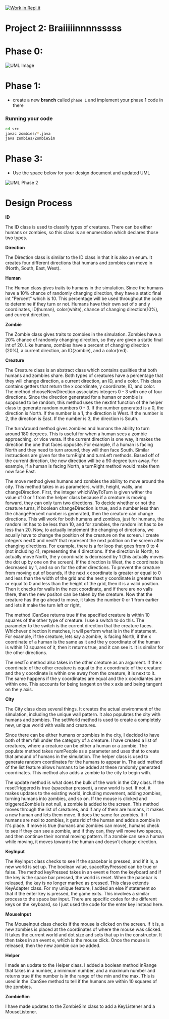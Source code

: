 [![Work in Repl.it](https://classroom.github.com/assets/work-in-replit-14baed9a392b3a25080506f3b7b6d57f295ec2978f6f33ec97e36a161684cbe9.svg)](https://classroom.github.com/online_ide?assignment_repo_id=3590593&assignment_repo_type=AssignmentRepo)
# Project 2: Braiiiiinnnnsssss

# Phase 0: 

![UML Image](https://user-images.githubusercontent.com/59673538/98608547-71e41800-22b9-11eb-8c61-1ded9a3a4000.png)


# Phase 1:

- create a new **branch** called `phase 1` and implement your phase 1 code in there

### Running your code

```bash
cd src
javac zombies/*.java
java zombies/ZombieSim
```

# Phase 3:

- Use the space below for your design document and updated UML 

![UML Phase 2](https://user-images.githubusercontent.com/59673538/100560154-ebe93a80-3282-11eb-8ac0-481b1cbe7770.png)

# Design Process

**ID**

The ID class is used to classify types of creatures.  There can be either humans or zombies, so this class is an enumeration which declares those two types.

**Direction**

The Direction class is similar to the ID class in that it is also an enum.  It creates four different directions that humans and zombies can move in (North, South, East, West).

**Human**

The Human class gives traits to humans in the simulation.  Since the humans have a 10% chance of randomly changing direction, they have a static final int "Percent" which is 10.  This percentage will be used throughout the code to determine if they turn or not.  Humans have their own set of x and y coordinates, ID(human), color(white), chance of changing direction(10%), and current direction.

**Zombie**

The Zombie class gives traits to zombies in the simulation.  Zombies have a 20% chance of randomly changing direction, so they are given a static final int of 20.  Like humans, zombies have a percent of changing direction (20%), a current direction, an ID(zombie), and a color(red).

**Creature**

The Creature class is an abstract class which contains qualities that both humans and zombies share.  Both types of creatures have a percentage that they will change direction, a current direction, an ID, and a color.  This class contains getters that return the x coordinate, y coordinate, ID, and color.  The method chooseNewDirection associates integers 0 - 3 with one of four directions.  Since the direction generated for a human or zombie is supposed to be random, this method uses the nextInt function of the helper class to generate random numbers 0 - 3.  If the number generated is a 0, the direction is North.  If the number is a 1, the direction is West.  If the number is 2, the direction is East.  If the number is 3, the direction is South.  

The turnAround method gives zombies and humans the ability to turn around 180 degrees.  This is useful for when a human sees a zombie approaching, or vice versa.  If the current direction is one way, it makes the direction the one that faces opposite.  For example, if a human is facing North and they need to turn around, they will then face South. 
Similar instructions are given for the turnRight and turnLeft methods.  Based off of the current direction, the new direction will be a 90 degree turn away.  For example, if a human is facing North, a turnRight method would make them now face East.

The move method gives humans and zombies the ability to move around the city.  This method takes in as parameters, width, height, walls, and changeDirection.  First, the integer whichWayToTurn is given wither the value of 0 or 1 from the helper class because if a creature is moving forward, they can only turn two directions.  To decide whether or not the creature turns, if boolean changeDirection is true, and a number less than the changePercent number is generated, then the creature can change directions.  This will work for both humans and zombies, just for humans, the random int has to be less than 10, and for zombies, the random int has to be less than 20.  Now, to actually implement the changing of directions, we acually have to change the position of the creature on the screen.  I create integers nextX and nextY that represent the next potition on the screen after changing directions.  For example, there is a for loop that goes from 0 to 4 (not including 4), representing the 4 directions.  If the direction is North, to actually move North, the y coordinate is decreased by 1 (this actually moves the dot up by one on the screen).  If the direction is West, the x coordinate is decreased by 1, and so on for the other directions.  To prevent the creature from moving out of bounds, if the next x coordinate is greater or equal to 0 and less than the width of the grid and the next y coordinate is greater than or equal to 0 and less than the height of the grid, then it is a valid position.  Then it checks for walls in the next coordinate, and if there are no valls there, then the new positon can be taken by the creature.  Now that the creature has the go ahead to move, it takes the number 0 or 1 from earlier and lets it make the turn left or right,

The method iCanSee returns true if the specified creature is within 10 squares of the other type of creature.  I use a switch to do this.  The parameter to the switch is the current direction that the creature faces.  Whichever direction it matches, it will perform what is in the if statement.  For example, if the creature, lets say a zombie, is facing North, if the x coordinate of a human is the same as it and the y coordinate of the human is within 10 squares of it, then it returns true, and it can see it.  It is similar for the other directions.

The nextTo method also takes in the other creature as an argument.  If the x coordinate of the other creature is equal to the x coordinate of the creature and the y coordinate is within one away from the creature, it is next to it.  The same happens if the y coordinates are equal and the x coordiantes are within one.  This accounts for being tangent on the x axis and being tangent on the y axis.

**City**

The City class does several things.  It creates the actual environment of the simulation, including the unique wall pattern.  It also populates the city with humans and zombies.  The setWorld method is used to create a completely new, unique world with walls and creatures.

Since there can be either humans or zombies in the city, I decided to have both of them fall under the category of a creature.  I have created a list of creatures, where a creature can be either a human or a zombie.  The populate method takes numPeople as a parameter and uses that to create that amound of humans in the simulation.  The helper class is used to generate random coordinates for the humans to appear in.  The add method of the list feature allows humans to be added at these randomly generated coordinates.  This method also adds a zombie to the city to begin with.

The update method is what does the bulk of the work in the City class.  If the resetTriggered is true (spacebar pressed), a new world is set.  If not, it makes updates to the existing world, including movement, adding zombies, turning humans into zombies, and so on.  If the mouse is clicked and triggeredZombie is not null, a zombie is added to the screen.  This method moves through the list of creatures, and if any of them are humans, it makes a new human and lets them move.  It does the same for zombies.  It if humans are nexi to zombies, it gets rid of the human and adds a zombie in it's place.  If move is true (humans and zombies can move), humans check to see if they can see a zombie, and if they can, they will move two spaces, and then continue their normal moving pattern.  If a zombie can see a human while moving, it moves towards the human and doesn't change direction.

**KeyInput**

The KeyInput class checks to see if the spacebar is pressed, and if it is, a new world is set up.  The boolean value, spaceKeyPressed can be true or false.  The method keyPressed takes in an event e from the keyboard and if the key is the space bar pressed, the world is reset.  When the pacebar is released, the kay is no longer marked as pressed.  This class extends KeyAdapter class.  For my unique feature, I added an else if statement so that if the enter key is pressed, the game exits.  This involves a similar process to the space bar input.  There are specific codes for the different keys on the keyboard, so I just used the code for the enter key instead here.

**MouseInput**

The MouseInput class checks if the mouse is clicked on the screen.  If it is, a new zombies is placed at the coordinates of where the mouse was clicked.  It takes the current world and dot size and sets that up in the constructor.  It then takes in an event e, which is the mouse click.  Once the mouse is released, then the new zombie can be added.

**Helper**

I made an update to the Helper class.  I added a boolean method inRange that takes in a number, a minimum number, and a maximum number and returns true if the number is in the range of the min and the max.  This is used in the iCanSee method to tell if the humans are within 10 squares of the zombies.

**ZombieSim**

I have made updates to the ZombieSim class to add a KeyListener and a MouseListener.


